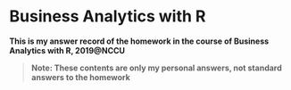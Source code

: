 # Business Analytics with R

**This is my answer record of the homework in the course of Business Analytics with R, 2019@NCCU**

> **Note: These contents are only my personal answers, not standard answers to the homework**

